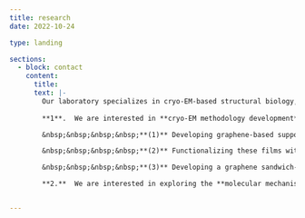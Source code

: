 ```yaml
---
title: research 
date: 2022-10-24

type: landing

sections:
  - block: contact
    content:
      title: 
      text: |-
        Our laboratory specializes in cryo-EM-based structural biology, with a primary focus on developing cryo-EM methodologies and applying them to study macromolecular assemblies. We leverage AI-powered tools, material sciences, and biochemistry to advance our research. We are an open-minded and collaborative group, and we warmly welcome individuals from any research background to reach out for discussions or to explore opportunities to join our team and enjoy the vibrant lab life. 
        
        **1**.	We are interested in **cryo-EM methodology development**. We have invented various cryo-EM specimen preparation methods through the integration of nanomaterials, such as graphene and carbon nanotubes, with bioactive functionalization strategies. Key achievements include:

        &nbsp;&nbsp;&nbsp;&nbsp;**(1)** Developing graphene-based supporting films of cryo-EM specimen, including the reduced graphene oxide membrane (Biophysics Reports, 2021), monolayer single-crystal graphene (JACS, 2019), Janus graphene (ACS Nano, 2021), and ultraflat graphene (Nat Methods, 2023).

        &nbsp;&nbsp;&nbsp;&nbsp;**(2)** Functionalizing these films with bioactive ligands to adjust their interactions with biomolecular particles (Nat Commun, 2022; JACS, 2019; JACS, 2023; Nat Commun, 2024). These methods improve the efficiency of cryo-EM structural determination (JMB, 2023; COSB, 2024). 

        &nbsp;&nbsp;&nbsp;&nbsp;**(3)** Developing a graphene sandwich-based sample preparation workflow (PNAS, 2024), which uses two layers of graphene to encapsulate biological samples for cryo-EM characterization.

        **2.**	We are interested in exploring the **molecular mechanisms underlying membrane curvature maintenance**  using cryo-EM techniques. We recently uncovered how the integral membrane protein tetraspanin-7 induces and stabilizes tubular membrane structures through the formation of a spiral high-order arrangement (bioRxiv, 2024).


---
```

